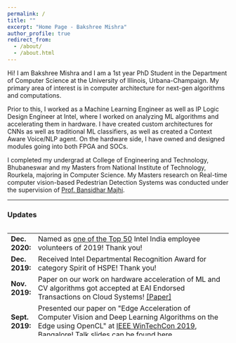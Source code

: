 ```yaml
---
permalink: /
title: ""
excerpt: "Home Page - Bakshree Mishra"
author_profile: true
redirect_from: 
  - /about/
  - /about.html
---
```


Hi! I am Bakshree Mishra and I am a 1st year PhD Student in the Department of Computer Science at the University of Illinois, Urbana-Champaign. My primary area of interest is in computer architecture for next-gen algorithms and computations.

Prior to this, I worked as a Machine Learning Engineer as well as IP Logic Design Engineer at Intel, where I worked on analyzing ML algorithms and accelerating them in hardware. I have created custom architectures for CNNs as well as traditional ML classifiers, as well as created a Context Aware Voice/NLP agent. On the hardware side, I have owned and designed modules going into both FPGA and SOCs.

I completed my undergrad at College of Engineering and Technology, Bhubaneswar and my Masters from National Institute of Technology, Rourkela, majoring in Computer Science. My Masters research on Real-time computer vision-based Pedestrian Detection Systems was conducted under the supervision of [Prof. Bansidhar Majhi](https://www.nitrkl.ac.in/FProfile.aspx?bmajhi). 


---

### **Updates**

<style>
table, tr, td {
    border: none;
}
</style>
<div style="height:250px;overflow:auto;border:0px;border-collapse: collapse;" >
<table  border="none" style="border:0px;border-collapse: collapse;" rules="none" >
<colgroup>
       <col span="1" style="width: 12%;">
       <col span="1" style="width: 88%;">
</colgroup>
<tr><td><b> Dec. 2020:</b> </td> <td> Named as <a href="https://www.linkedin.com/posts/bakshree_weareintel-intelinvolved-intelindia-activity-6746644955068014592-SBcf/">one of the Top 50</a> Intel India employee volunteers of 2019! Thank you! </td> </tr>
<tr><td><b> Dec. 2019:</b> </td> <td> Received Intel Departmental Recognition Award for category Spirit of HSPE! Thank you! </td> </tr>
<tr><td><b> Nov. 2019:</b> </td> <td> Paper on our work on hardware acceleration of ML and CV algorithms got accepted at EAI Endorsed Transactions on Cloud Systems! <a href="https://eudl.eu/pdf/10.4108/eai.5-11-2019.162597">[Paper]</a> </td> </tr>
<tr><td> <b> Sept. 2019:</b> </td> <td> Presented our paper on "Edge Acceleration of Computer Vision and Deep Learning Algorithms on the Edge using OpenCL" at <a href="https://enotice.vtools.ieee.org/public/46772">IEEE WinTechCon 2019</a>, Bangalore! Talk slides can be found <a href="https://bakshree.github.io/files/talk_ieeewintechcon2019.pdf">here</a>. </td> </tr>
<tr><td><b> May 2019:</b> </td> <td> Presented live demonstration of our work on custom accelerators for machine learning algorithms at Intel DTTC 2019 at Portland, OR!</td> </tr>
<tr><td><b> April 2019:</b> </td> <td> Two papers and a live demo were selected for Intel Design & Test Technology Conference (DTTC) 2019. I will be traveling to Portland, Oregon, to present our demo! </td></tr> 
<tr><td><b> June 2017:</b></td> <td> Won 2nd runners' up in Intel India WIN Hackathon on Inclusion Day with our solution to help the visually challenged: <b>N</b>AINA - <b>A</b>larm <b>I</b>dentification and <b>N</b>avigation <b>A</b>id. Thank you! </td> </tr>
<tr><td><b> June 2017:</b></td> <td> Joined Intel as Machine Learning Engineer.</td> </tr>
<tr><td><b> May 2017:</b></td> <td> End of internship at Intel and culmination of my Master's study at NIT Rourkela. My thesis was titled <a href="http://ethesis.nitrkl.ac.in/9071/">"Real-Time Pedestrian Detection System Using OpenCL-Based FPGA Acceleration"</a>. </td> </tr>
<tr><td><b> May 2016:</b></td> <td> Moved to Bangalore and joined Intel as Graduate Technical Intern to conduct research on hardware exploration of compute intensive algorithms</td></tr> 
<tr><td><b> July 2015:</b></td> <td> Joined NIT Rourkela for Master's studies, advised by Prof. Bansidhar Majhi</td></tr> 
</table>